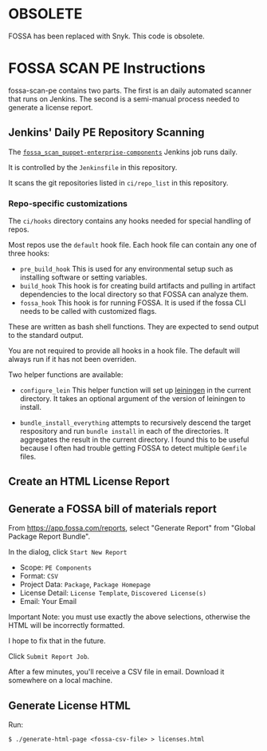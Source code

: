 # OBSOLETE

FOSSA has been replaced with Snyk. This code is obsolete.

# FOSSA SCAN PE Instructions #

fossa-scan-pe contains two parts. The first is an daily automated scanner that runs on Jenkins.
The second is a semi-manual process needed to generate a license report.

## Jenkins' Daily PE Repository Scanning ##

The [`fossa_scan_puppet-enterprise-components`](https://cinext-jenkinsmaster-pipeline-prod-1.delivery.puppetlabs.net/view/fossa/job/fossa_scan_puppet-enterprise-components/) Jenkins job runs daily.

It is controlled by the `Jenkinsfile` in this repository.

It scans the git repositories listed in `ci/repo_list` in this repository.


### Repo-specific customizations  ###

The `ci/hooks` directory contains any hooks needed for special handling of repos.

Most repos use the `default` hook file. Each hook file can contain any one of three hooks:

  * `pre_build_hook`
    This is used for any environmental setup such as installing software or setting variables.
  * `build_hook`
    This hook is for creating build artifacts and pulling in artifact dependencies to the local
    directory so that FOSSA can analyze them.
  * `fossa_hook`
    This hook is for running FOSSA. It is used if the fossa CLI needs to be called with customized
    flags.

These are written as bash shell functions. They are expected to send output to the standard
output.

You are not required to provide all hooks in a hook file. The default will always run if it
has not been overriden.

Two helper functions are available:

  * `configure_lein` This helper function will set up [leiningen](https://leiningen.org) in the
  current directory. It takes an optional argument of the version of leiningen to install.

  * `bundle_install_everything` attempts to recursively descend the target respository and
  run `bundle install` in each of the directories. It aggregates the result in the current
  directory. I found this to be useful because I often had trouble getting FOSSA
  to detect multiple `Gemfile` files.

## Create an HTML License Report ##

## Generate a FOSSA bill of materials report ##

From https://app.fossa.com/reports, select "Generate Report" from "Global Package Report Bundle".

In the dialog, click `Start New Report`

  * Scope: `PE Components`
  * Format: `CSV`
  * Project Data: `Package`, `Package Homepage`
  * License Detail: `License Template`, `Discovered License(s)`
  * Email: Your Email

Important Note: you must use exactly the above selections, otherwise the HTML will be incorrectly
formatted.

I hope to fix that in the future.

Click `Submit Report Job`.

After a few minutes, you'll receive a CSV file in email. Download it somewhere on a local machine.

## Generate License HTML ##

Run:

    $ ./generate-html-page <fossa-csv-file> > licenses.html
